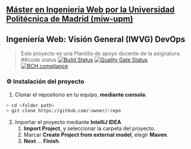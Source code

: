 ## [Máster en Ingeniería Web por la Universidad Politécnica de Madrid (miw-upm)](http://miw.etsisi.upm.es)
## Ingeniería Web: Visión General (IWVG) DevOps
> Este proyecto es una Plantilla de apoyo docente de la asignatura.
##code status
[![Build Status](https://travis-ci.com/yicheng-Pan/iwvg-devops-yicheng-pan.svg?branch=develop)](https://travis-ci.com/yicheng-Pan/iwvg-devops-yicheng-pan)
[![Quality Gate Status](https://sonarcloud.io/api/project_badges/measure?project=es.upm.miw%3Aiwvg-devops-yicheng-pan&metric=alert_status)](https://sonarcloud.io/dashboard?id=es.upm.miw%3Aiwvg-devops-yicheng-pan)
[![BCH compliance](https://bettercodehub.com/edge/badge/yicheng-Pan/yicheng-pan?branch=develop)](https://bettercodehub.com/)

### :gear: Instalación del proyecto
1. Clonar el repositorio en tu equipo, **mediante consola**:
```sh
> cd <folder path>
> git clone https://github.com/:owner/:repo
```
2. Importar el proyecto mediante **IntelliJ IDEA**
   1. **Import Project**, y seleccionar la carpeta del proyecto.
   1. Marcar **Create Project from external model**, elegir **Maven**.
   1. **Next** … **Finish**.
